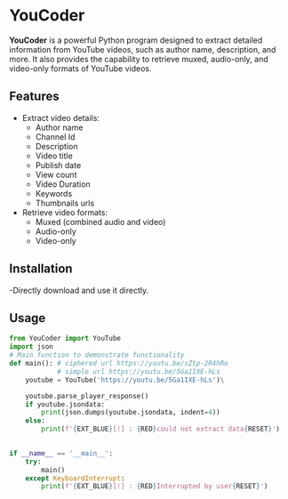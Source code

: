 # YouCoder

**YouCoder** is a powerful Python program designed to extract detailed information from YouTube videos, such as author name, description, and more. It also provides the capability to retrieve muxed, audio-only, and video-only formats of YouTube videos.

## Features

- Extract video details:
  - Author name
  - Channel Id
  - Description
  - Video title
  - Publish date
  - View count
  - Video Duration
  - Keywords
  - Thumbnails urls
- Retrieve video formats:
  - Muxed (combined audio and video)
  - Audio-only
  - Video-only

## Installation 
-Directly download and use it directly.

## Usage
```python
from YouCoder import YouTube
import json
# Main function to demonstrate functionality
def main(): # ciphered url https://youtu.be/sZtp-2R4hRo
            # simple url https://youtu.be/5Ga1IXE-hLs
    youtube = YouTube('https://youtu.be/5Ga1IXE-hLs')\

    youtube.parse_player_response()
    if youtube.jsondata:
        print(json.dumps(youtube.jsondata, indent=4))
    else:
        print(f'{EXT_BLUE}[!] : {RED}could not extract data{RESET}')
    

if __name__ == '__main__':
    try:
        main()
    except KeyboardInterrupt:
        print(f'{EXT_BLUE}[!] : {RED}Interrupted by user{RESET}')
```
